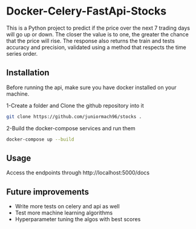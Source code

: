 # Docker-Celery-FastApi-Stocks

This is a Python project to predict if the price over the next 7 trading days will go up or down.
The closer the value is to one, the greater the chance that the price will rise.
The response also returns the train and tests accuracy and precision, validated using a method that respects the time series order.

## Installation

Before running the api, make sure you have docker installed on your machine.

1-Create a folder and Clone the github repository into it

```bash
git clone https://github.com/juniormach96/stocks .
```

2-Build the docker-compose services and run them

```bash
docker-compose up --build
```

## Usage

Access the endpoints through http://localhost:5000/docs

## Future improvements

- Write more tests on celery and api as well
- Test more machine learning algorithms
- Hyperparameter tuning the algos with best scores
